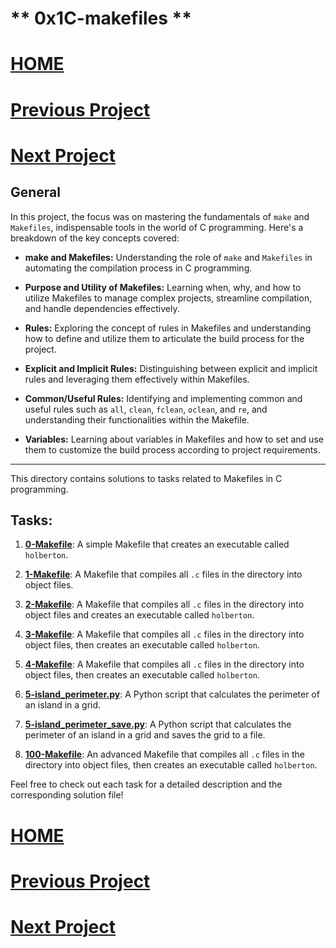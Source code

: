# ** 0x1C-makefiles **
# [HOME](https://github.com/Drihmia/alx-low_level_programming/blob/main/README.md)
# [Previous Project](https://github.com/Drihmia/alx-low_level_programming/tree/main/0x1A-hash_tables/README.md)
# [Next Project](https://github.com/Drihmia/alx-low_level_programming/tree/main/0x1E-search_algorithms/README.md)

## General

In this project, the focus was on mastering the fundamentals of `make` and `Makefiles`, indispensable tools in the world of C programming. Here's a breakdown of the key concepts covered:

- **make and Makefiles:** Understanding the role of `make` and `Makefiles` in automating the compilation process in C programming.
  
- **Purpose and Utility of Makefiles:** Learning when, why, and how to utilize Makefiles to manage complex projects, streamline compilation, and handle dependencies effectively.

- **Rules:** Exploring the concept of rules in Makefiles and understanding how to define and utilize them to articulate the build process for the project.

- **Explicit and Implicit Rules:** Distinguishing between explicit and implicit rules and leveraging them effectively within Makefiles.

- **Common/Useful Rules:** Identifying and implementing common and useful rules such as `all`, `clean`, `fclean`, `oclean`, and `re`, and understanding their functionalities within the Makefile.

- **Variables:** Learning about variables in Makefiles and how to set and use them to customize the build process according to project requirements.
---

This directory contains solutions to tasks related to Makefiles in C programming.

## Tasks:

1. [**0-Makefile**](https://github.com/Drihmia/alx-low_level_programming/blob/main/0x1C-makefiles/0-Makefile): A simple Makefile that creates an executable called `holberton`.

2. [**1-Makefile**](https://github.com/Drihmia/alx-low_level_programming/blob/main/0x1C-makefiles/1-Makefile): A Makefile that compiles all `.c` files in the directory into object files.

3. [**2-Makefile**](https://github.com/Drihmia/alx-low_level_programming/blob/main/0x1C-makefiles/2-Makefile): A Makefile that compiles all `.c` files in the directory into object files and creates an executable called `holberton`.

4. [**3-Makefile**](https://github.com/Drihmia/alx-low_level_programming/blob/main/0x1C-makefiles/3-Makefile): A Makefile that compiles all `.c` files in the directory into object files, then creates an executable called `holberton`.

5. [**4-Makefile**](https://github.com/Drihmia/alx-low_level_programming/blob/main/0x1C-makefiles/4-Makefile): A Makefile that compiles all `.c` files in the directory into object files, then creates an executable called `holberton`.

6. [**5-island_perimeter.py**](https://github.com/Drihmia/alx-low_level_programming/blob/main/0x1C-makefiles/5-island_perimeter.py): A Python script that calculates the perimeter of an island in a grid.

7. [**5-island_perimeter_save.py**](https://github.com/Drihmia/alx-low_level_programming/blob/main/0x1C-makefiles/5-island_perimeter_save.py): A Python script that calculates the perimeter of an island in a grid and saves the grid to a file.

8. [**100-Makefile**](https://github.com/Drihmia/alx-low_level_programming/blob/main/0x1C-makefiles/100-Makefile): An advanced Makefile that compiles all `.c` files in the directory into object files, then creates an executable called `holberton`.

Feel free to check out each task for a detailed description and the corresponding solution file!

# [HOME](https://github.com/Drihmia/alx-low_level_programming/blob/main/README.md)
# [Previous Project](https://github.com/Drihmia/alx-low_level_programming/tree/main/0x1A-hash_tables/README.md)
# [Next Project](https://github.com/Drihmia/alx-low_level_programming/tree/main/0x1E-search_algorithms/README.md)
